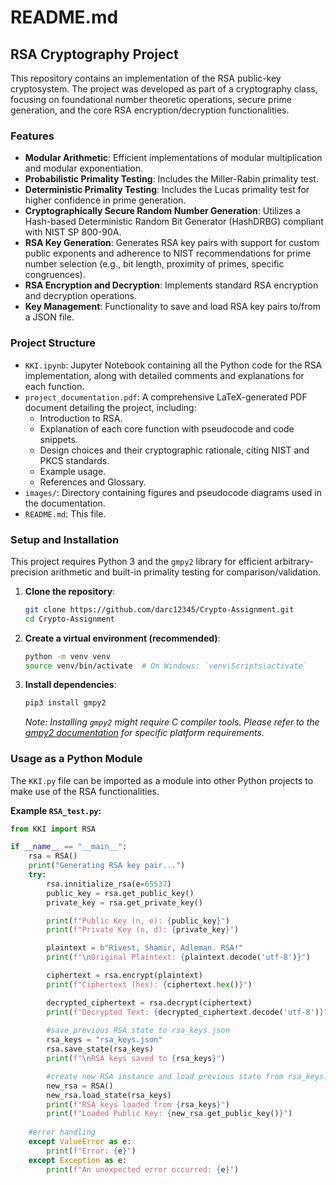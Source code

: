 # README.md

## RSA Cryptography Project

This repository contains an implementation of the RSA public-key cryptosystem. The project was developed as part of a cryptography class, focusing on foundational number theoretic operations, secure prime generation, and the core RSA encryption/decryption functionalities.

### Features

* **Modular Arithmetic**: Efficient implementations of modular multiplication and modular exponentiation.
* **Probabilistic Primality Testing**: Includes the Miller-Rabin primality test.
* **Deterministic Primality Testing**: Includes the Lucas primality test for higher confidence in prime generation.
* **Cryptographically Secure Random Number Generation**: Utilizes a Hash-based Deterministic Random Bit Generator (HashDRBG) compliant with NIST SP 800-90A.
* **RSA Key Generation**: Generates RSA key pairs with support for custom public exponents and adherence to NIST recommendations for prime number selection (e.g., bit length, proximity of primes, specific congruences).
* **RSA Encryption and Decryption**: Implements standard RSA encryption and decryption operations.
* **Key Management**: Functionality to save and load RSA key pairs to/from a JSON file.

### Project Structure

* `KKI.ipynb`: Jupyter Notebook containing all the Python code for the RSA implementation, along with detailed comments and explanations for each function.
* `project_documentation.pdf`: A comprehensive LaTeX-generated PDF document detailing the project, including:
    * Introduction to RSA.
    * Explanation of each core function with pseudocode and code snippets.
    * Design choices and their cryptographic rationale, citing NIST and PKCS standards.
    * Example usage.
    * References and Glossary.
* `images/`: Directory containing figures and pseudocode diagrams used in the documentation.
* `README.md`: This file.

### Setup and Installation

This project requires Python 3 and the `gmpy2` library for efficient arbitrary-precision arithmetic and built-in primality testing for comparison/validation.

1.  **Clone the repository**:
    ```bash
    git clone https://github.com/darc12345/Crypto-Assignment.git
    cd Crypto-Assignment
    ```

2.  **Create a virtual environment (recommended)**:
    ```bash
    python -m venv venv
    source venv/bin/activate  # On Windows: `venv\Scripts\activate`
    ```

3.  **Install dependencies**:
    ```bash
    pip3 install gmpy2
    ```
    *Note: Installing `gmpy2` might require C compiler tools. Please refer to the [gmpy2 documentation](https://gmpy2.readthedocs.io/en/latest/install.html) for specific platform requirements.*

### Usage as a Python Module

The `KKI.py` file can be imported as a module into other Python projects to make use of the RSA functionalities.

**Example `RSA_test.py`:**

```python
from KKI import RSA

if __name__ == "__main__":
    rsa = RSA()
    print("Generating RSA key pair...")
    try:
        rsa.innitialize_rsa(e=65537)
        public_key = rsa.get_public_key()
        private_key = rsa.get_private_key()

        print(f"Public Key (n, e): {public_key}")
        print(f"Private Key (n, d): {private_key}")

        plaintext = b"Rivest, Shamir, Adleman. RSA!"
        print(f"\nOriginal Plaintext: {plaintext.decode('utf-8')}")

        ciphertext = rsa.encrypt(plaintext)
        print(f"Ciphertext (hex): {ciphertext.hex()}")

        decrypted_ciphertext = rsa.decrypt(ciphertext)
        print(f"Decrypted Text: {decrypted_ciphertext.decode('utf-8')}")
        
        #save previous RSA state to rsa_keys.json
        rsa_keys = "rsa_keys.json"
        rsa.save_state(rsa_keys)
        print(f"\nRSA keys saved to {rsa_keys}")

        #create new RSA instance and load previous state from rsa_keys.json
        new_rsa = RSA()
        new_rsa.load_state(rsa_keys)
        print(f"RSA keys loaded from {rsa_keys}")
        print(f"Loaded Public Key: {new_rsa.get_public_key()}")
        
    #error handling
    except ValueError as e:
        print(f"Error: {e}")
    except Exception as e:
        print(f"An unexpected error occurred: {e}")
```

